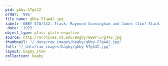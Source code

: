 ```yaml
---
pid: gbby-57g442
order: '996'
file_name: gbby-57g442.jpg
label: 'GBBY 57G/442: Track: Raymond Cunningham and James (Jim) Stack - 1925'
_date: '1925'
object_type: glass plate negative
source: http://archives.nd.edu/Bagby/GBBY-57g442.jpg
thumbnail: "/_data/raw_images/bagby/gbby-57g442.jpg"
full: "/_data/raw_images/bagby/gbby-57g442.jpg"
layout: bagby_item
collection: bagby
---
```

